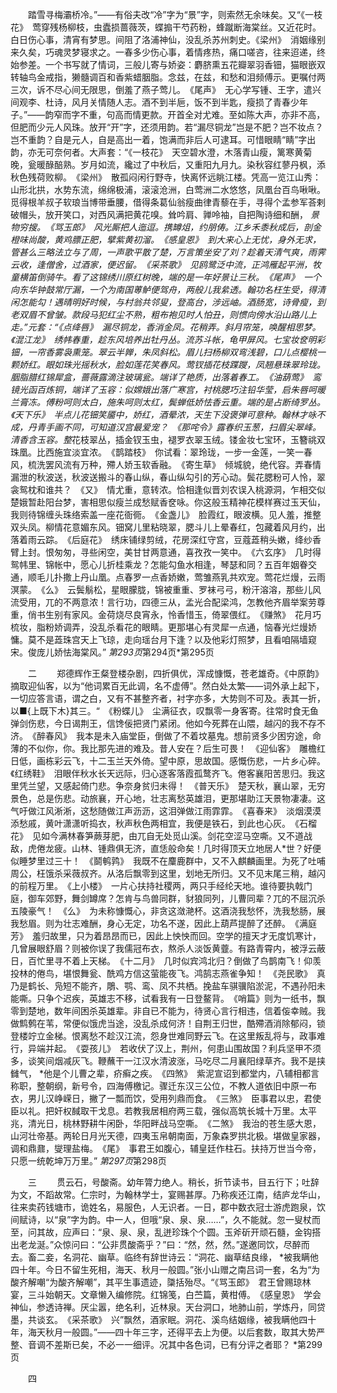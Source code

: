 <!-- { "loadSidebar": true } -->
　　踏雪寻梅灞桥冷。”——有俗夫改“冷”字为“景”字，则索然无余味矣。又“《一枝花》　莺穿残杨柳枝，虫蠹损蔷薇茨，蝶搧干芍药粉，蜂蹴断海棠丝。又近花时。白日伤心事，清宵有梦思。间阻了洛浦神仙，没乱杀苏州刺史。《梁州》　消姻缘别来久矣，巧魂灵梦寝求之。一春多少伤心事，着情疼热，痛口嗟咨，往来迢递，终始参差。一个书写就了情词，三般儿寄与娇姿：麝脐熏五花瓣翠羽香钿，猫眼嵌双转轴鸟金戒指，獭髓调百和香紫蜡胭脂。念兹，在兹，和愁和泪频傅示。更嘱付两三次，诉不尽心间无限思，倒羞了燕子莺儿。　《尾声》　无心学写锺、王字，遣兴间观李、杜诗，风月关情随人志。酒不到半巵，饭不到半匙，瘦损了青春少年子。”——韵窄而字不重，句高而情更款。开首全对尤难。至如陈大声，亦非不高，但肥而少元人风珠。放开“开”字，还须用韵。若“漏尽铜龙”岂是不肥？岂不妆点？岂不重韵？自是元人，自是高出一着，饱满而非后人可逮耳。可惜眼睛“睛”字出韵，亦无可奈何者。大声套：“《一枝花》　天空碧水澄，木落青山瘦，篱寒黄菊晚，瓮暖醁醅熟。岁月如流，纔过了中秋后，又重阳九月九。染秋容红蓼丹枫，添秋色残荷败柳。　《梁州》　散孤闷闲行野寺，快离怀远眺江楼。凭高一览江山秀：山形北拱，水势东流，绵绵极浦，滚滚沧洲，白莺洲二水悠悠，凤凰台百鸟啾啾。觅得根羊叔子软琅当博带垂腰，借得条葛仙翁瘦曲律青藜在手，寻得个孟参军荅剌破帽头，放开笑口，对西风满把黄花嗅。耸吟肩、亸呤袖，自把陶诗细和酬， *景物穷搜。　《骂玉郎》　风光厮把人迤逗。携罇俎，约朋俦。江乡禾黍秋成后，剖金橙味尚酸，黄鸡膘正肥，擘紫黄初溜。　《感皇恩》　到大来心上无忧，身外无求，管甚么三略法立与了周，一声歌平散了楚，万言策坐安了刘？趁着天清气爽，雨霁云收，逢僧舍，过酒家，便迟留。　《采茶歌》　见鸥鹭泛中流，正鸿雁起平洲，牧童横笛倒骑牛。看了这锦绣川原红树晚，端的是一年好景让三秋。　《尾声》　一个向东华钟鼓常厅漏，一个为南国蒪鲈便驾舟，两般儿我絫透。翰功名枉生受，得清闲怎能勾！遇晴明好时候，与村翁共邻叟，登高台，涉远岫。酒肠宽，诗骨瘦，到老双眉不曾皱。款段马犯红尘不熟，粗布袍见时人怕丑，则惯向傍水沿山路儿上走。”元套：“《点绛唇》　漏尽铜龙，香消金凤。花稍弄。斜月帘笼，唤醒相思梦。　《混江龙》　绣帏春重，趁东风培养出牡丹丛。流苏斗帐，龟甲屏风。七宝妆奁明彩钿，一帘香雾袅熏笼。翠云半亸，朱凤斜松。眉儿扫杨柳双弯浅碧，口儿点樱桃一颗娇红。眼如珠光摇秋水，脸如莲花笑春风。莺钗插花枝蹀躞，凤翘悬珠翠玲珑。胭脂腊红锦犀盒，蔷薇露滴注玻璃瓮。端详了艳质，出落着春工。　《油葫莺》　鸾镜光函百炼铜，端详了玉容：似嫦娥出落广寒宫，衬桃腮巧注铅华莹，启朱唇呵暖兰膏冻。傅粉呵则太白，施朱呵则太红，鬓蝉低娇怯香云重。端的是占断绮罗丛。　《天下乐》　半点儿花钿笑靥中，娇红，酒晕浓，天生下没褒弹可意种。翰林才咏不成，丹青手画不同，可知道汉宫最爱宠？　《那咤令》露春织玉葱，扫眉尖翠峰。清香含玉容。整*花枝翠丛，插金钗玉虫，褪罗衣翠玉绒。镂金妆七宝环，玉簪祧双珠凰。比西施宜淡宜浓。　《鹊踏枝》　你试看：翠玲珑，一步一金莲，一笑一春风，梳洗罢风流有万种，殢人娇玉软香融。　《寄生草》　倾城貌，绝代容。弄春情漏泄的秋波送，秋波送搬斗的春山纵，春山纵勾引的芳心动。鬓花腮粉可人怜，翠衾鸳枕和谁共？　《又》　情尤重，意转浓。恰相逢似晋刘农误入桃源洞，乍相交似楚娥暂赴阳台梦，害相思似瘦兰成愁赋香奁咏。你这般玉精神花模样赛过玉天仙，我则待锦缠头珠络索盖一座花衙衕。　《金盏儿》　脸霞红，眼波横。见人羞，推整双头凤。柳情花意媚东风。钿窝儿里粘晓翠，腮斗儿上晕春红，包藏着风月约，出落着雨云踪。　《后庭花》　绣床铺绿剪绒，花房深红守宫，豆蔻蕋稍头嫩，绛纱香臂上封。恨匆匆，寻些闲空，美甘甘两意通，喜孜孜一笑中。　《六玄序》　几时得鸳帏里、锦帐中，愿心儿折桂乘龙？怎能勾鱼水相逢，琴瑟和同？五百年姻眷交通，顺毛儿扑撒上丹山凰。点春罗一点香娇嫩，莺雏燕乳共欢宠。莺花烂熳，云雨溟蒙。　《么》　云鬓鬅松，星眼朦胧，锦被重重、罗袜弓弓，粉汗溶溶，那些儿风流受用，兀的不两意浓！言行功，四德三从，孟光合配梁鸿，怎教他齐眉举案劳尊重，俏书生别有家风。金荷烧尽良宵永，怜香惜玉，倚翠偎红。　《赚煞》　花月巧梳妆，脂粉娇调弄，没乱杀看花的眼睛。更那堪心有灵犀一点通，恼春光烂熳娇慵。莫不是蕋珠宫天上飞琼，走向瑶台月下逢？以及他彩灯照梦，且看咱隔墙窥宋。俊庞儿娇怯海棠风。” *第293页*第294页*第295页

　　二
　　郑德辉作王粲登楼杂剧，四折俱优，浑成慷慨，苍老雄奇。《中原韵》摘取迎仙客，以为“他词累百无此调，名不虚傅”。然白处太繁——词外承上起下，一切应答言语，谓之白，又有不甚整齐者，衬字亦多，大势则不可及。表其一折，以■{上既下木}其三。“　《粉蝶儿》　尘满征衣，叹飘零一身客寄。往常时食无鱼弹剑伤悲，今日谒荆王，信馋佞把贤门紧闭。他如今死葬在山隈，越闪的我不存不济。　《醉春风》　我本是未入庙堂臣，倒做了不着坟墓鬼。想前贤多少困穷途，命薄的不似你，你。我比那先进的难及。昔人安在？后生可畏！　《迎仙客》　雕檐红日低，画栋彩云飞，十二玉兰天外倚。望中原，思故国。感慨伤悲，一片乡心碎。　《红绣鞋》　泪眼伴秋水长天远际，归心逐客落霞孤鹜齐飞。倦客襄阳苦思归。我这里凭兰望，又感起倚门悲。争奈身贫归未得！　《普天乐》　楚天秋，襄山翠，无穷景色，总是伤悲。动旅襄，开心地，壮志离愁英雄泪，更那堪助江天景物凄凄。这气吁做江风淅淅，这愁随做江声沥沥，这泪弹做江雨霏霏。　《喜春来》　淡烟漠漠添愁戚，黄叶潇潇听捣衣，秋声秋色两相宜，我便是铁石，到此也心灰。　《石榴花》　见如今满林春笋蕨芽肥，由兀自无处觅山溪。剑花空涩马空嘶。又不道战敌，虎倦龙疲。山林、锺鼎俱无济，直恁般命矣！几时得顶天立地居人*世？好便似睡梦里过三十！　《鬬鹌鹑》　我既不在麜鹿群中，又不入麒麟画里。为死了吐哺周公，枉饿杀采薇叔齐。从洛后飘零到这里，划地无所归。又不见末尾三稍，越闪的前程万里。　《上小楼》　一片心扶持社稷两，两只手经纶天地。谁待要执戟门庭，御车郊野，舞剑罇席？怎肯与鸟兽同群，豺狼同列，儿曹同辈？兀的不屈沉杀五陵豪气！　《么》　为未称慷慨心，非贪这潋滟杯。这酒浇我愁怀，洗我愁肠，展我愁眉。则为壮志难酬，身心无定，功名不遂，因此上葫芦提醉了还醉。　《满庭芳》　羞归故里，只为着昂昂而已，因此上怏怏而回。空学的擅天才无度饥寒计，几曾展眼舒眉？则被你误了我儒冠布衣，熬杀人淡饭黄虀。有路青霄内，被浮云蔽日，百忙里寻不着上天梯。　《十二月》　几时似宾鸿北归？倒做了鸟鹊南飞！仰羡投林的倦鸟，堪恨舞瓮、酰鸡方信这萤能夜飞。鸿鹄志燕雀争知！　《尧民歌》　真乃是鹤长、凫短不能齐，鵰、鹗、鸾、凤不共栖。挽盐车骐骥陷淤泥，不遇孙阳未能嘶。只争个迟疾，英雄志不移，试看我有一日登鳌背。　《哨篇》则为一纸书，飘零到楚地，数年间困杀英雄辈。非自已不能为，待贤心言行相违，信着侫幸贼。我做鹪鹩在苇，常便似饿虎当途，没乱杀成何济！自荆王归世，酷殢酒消除郁闷，锁登楼竚立金梯。恨离愁不趁汉江流，怨身世难同野云飞。在这里叛乱将与，政事难行，异端并起。　《耍孩儿》　若收伏了汉上，荆州，何患山围故国？利兵坚甲不须多，谈笑间烟减灰飞。鞭蘸干一江汉水清波涨，马吃尽二月襄阳绿草齐。我不是挟雠气， *他是个儿曹之辈，疥癣之疾。　《四煞》　紫泥宣诏到都堂内，八辅相都言称职，整朝纲，新号令，四海傅檄记。骤迁东汉三公位，不教人道依旧中原一布衣，男儿汉峥嵘日，撇了一瓢而饮，受用列鼎而食。　《三煞》　臣事君以忠，君使臣以礼。把奸权馘取干戈息。若教我居相府两三载，强似高筑长城十万里。太平兆，清光日，桃林野耕牛闲卧，华阳畔战马空嘶。　《二煞》　我治的苍生感大恩，山河壮帝基。两轮日月光天德，四夷玉帛朝南面，万象森罗拱北极。堪做皇家器，调和鼎鼐，燮理盐梅。　《尾》　事君王如腹心，辅皇廷作柱石。扶持万世当今帝，只愿一统乾坤万万里。” *第297页*第298页

　　三
　　贯云石，号酸斋。幼年膂力绝人。稍长，折节读书，目五行下；吐辞为文，不蹈故常。仁宗时，为翰林学士，宴赐甚厚。乃称疾还江南，结庐龙华山，往来卖药钱塘市，诡姓名，易服色，人无识者。一日，郡中数衣冠士游虎跑泉，饮间赋诗，以“泉”字为韵。中一人，但哦“泉、泉、泉……”，久不能就。忽一叟杖而至，问其故，应声曰：“泉、泉、泉，乱迸珍珠个个圆。玉斧斫开顽石髓，金钩搭出老龙涎。”众惊问曰：“公非贯酸斋乎？”曰：“然，然，然。”遂邀同饮，尽醉而去。畜二妾，名洞花、幽草。临终有辞世诗云：“洞花、幽草结良缘， *被我瞒他四十年。今日不留生死相，海天、秋月一般圆。”张小山赠之南吕词一套，名为“为酸齐解嘲“为酸齐解嘲”，其平生事遗迹，櫽括殆尽。“《骂玉郎》　君王曾赐琼林宴，三斗始朝天。文章懒入编修院。红锦笺，白苎篇，黄柑傅。　《感皇恩》　学会神仙，参透诗禅。厌尘嚣，绝名利，近林泉。天台洞口，地肺山前，学炼丹，同贷墨，共谈玄。　《采茶歌》　兴”飘然，酒家眠。洞花、溪鸟结姻缘，被我瞒他四十年，海天秋月一般圆。”——四十年三字，还得平去上为便。以后套数，取其大势严整、音调不差斯已矣，不必一一细评。况其中各色词，已有分评之者耶？ *第299页

　　四
